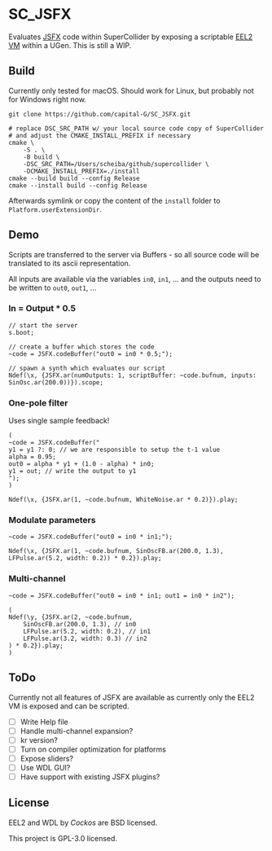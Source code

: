 # SC_JSFX

Evaluates [JSFX](https://www.reaper.fm/sdk/js/js.php) code within SuperCollider by exposing a scriptable [EEL2 VM](https://www.cockos.com/EEL2/) within a UGen.
This is still a WIP.

## Build

Currently only tested for macOS.
Should work for Linux, but probably not for Windows right now.

```shell
git clone https://github.com/capital-G/SC_JSFX.git

# replace DSC_SRC_PATH w/ your local source code copy of SuperCollider
# and adjust the CMAKE_INSTALL_PREFIX if necessary
cmake \
    -S . \
    -B build \
    -DSC_SRC_PATH=/Users/scheiba/github/supercollider \
    -DCMAKE_INSTALL_PREFIX=./install
cmake --build build --config Release
cmake --install build --config Release
```

Afterwards symlink or copy the content of the `install` folder to `Platform.userExtensionDir`.

## Demo

Scripts are transferred to the server via Buffers - so all source code will be translated to its ascii representation.

All inputs are available via the variables `in0`, `in1`, ... and the outputs need to be written to `out0`, `out1`, ...

### In = Output * 0.5

```supercollider
// start the server
s.boot;

// create a buffer which stores the code
~code = JSFX.codeBuffer("out0 = in0 * 0.5;");

// spawn a synth which evaluates our script
Ndef(\x, {JSFX.ar(numOutputs: 1, scriptBuffer: ~code.bufnum, inputs: SinOsc.ar(200.0))}).scope;
```

### One-pole filter

Uses single sample feedback!

```supercollider
(
~code = JSFX.codeBuffer("
y1 = y1 ?: 0; // we are responsible to setup the t-1 value
alpha = 0.95;
out0 = alpha * y1 + (1.0 - alpha) * in0;
y1 = out; // write the output to y1
");
)

Ndef(\x, {JSFX.ar(1, ~code.bufnum, WhiteNoise.ar * 0.2)}).play;
```

### Modulate parameters

```supercollider
~code = JSFX.codeBuffer("out0 = in0 * in1;");

Ndef(\x, {JSFX.ar(1, ~code.bufnum, SinOscFB.ar(200.0, 1.3), LFPulse.ar(5.2, width: 0.2)) * 0.2}).play;
```

### Multi-channel

```supercollider
~code = JSFX.codeBuffer("out0 = in0 * in1; out1 = in0 * in2");

(
Ndef(\y, {JSFX.ar(2, ~code.bufnum, 
	SinOscFB.ar(200.0, 1.3), // in0
	LFPulse.ar(5.2, width: 0.2), // in1
	LFPulse.ar(3.2, width: 0.3) // in2
) * 0.2}).play;
)
```


## ToDo

Currently not all features of JSFX are available as currently only the EEL2 VM is exposed and can be scripted.

* [ ] Write Help file
* [ ] Handle multi-channel expansion?
* [ ] kr version?
* [ ] Turn on compiler optimization for platforms
* [ ] Expose sliders?
* [ ] Use WDL GUI?
* [ ] Have support with existing JSFX plugins?

## License

EEL2 and WDL by *Cockos* are BSD licensed.

This project is GPL-3.0 licensed.
